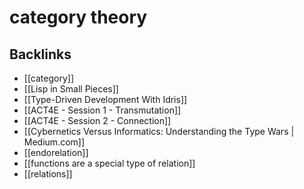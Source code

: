 # category theory



## Backlinks

-   [[category]]
-   [[Lisp in Small Pieces]]
-   [[Type-Driven Development With Idris]]
-   [[ACT4E - Session 1 - Transmutation]]
-   [[ACT4E - Session 2 - Connection]]
-   [[Cybernetics Versus Informatics: Understanding the Type Wars | Medium.com]]
-   [[endorelation]]
-   [[functions are a special type of relation]]
-   [[relations]]
